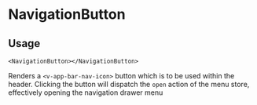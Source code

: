 # NavigationButton

## Usage

```vue
<NavigationButton></NavigationButton>
```

Renders a `<v-app-bar-nav-icon>` button which is to be used within the header. Clicking the button will dispatch the `open` action of the menu store, effectively opening the navigation drawer menu
